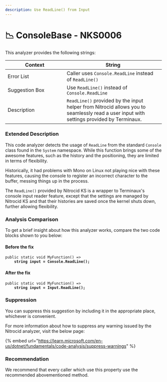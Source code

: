 ```yaml
---
description: Use ReadLine() from Input
---
```


# 📉 ConsoleBase - NKS0006

This analyzer provides the following strings:

<table><thead><tr><th width="174">Context</th><th>String</th></tr></thead><tbody><tr><td>Error List</td><td>Caller uses <code>Console.ReadLine</code> instead of <code>ReadLine()</code></td></tr><tr><td>Suggestion Box</td><td>Use <code>ReadLine()</code> instead of <code>Console.ReadLine</code></td></tr><tr><td>Description</td><td><code>ReadLine()</code> provided by the input helper from Nitrocid allows you to seamlessly read a user input with settings provided by Terminaux.</td></tr></tbody></table>

### Extended Description

This code analyzer detects the usage of `ReadLine` from the standard `Console` class found in the `System` namespace. While this function brings some of the awesome features, such as the history and the positioning, they are limited in terms of flexibility.

Historically, it had problems with Mono on Linux not playing nice with these features, causing the console to register an incorrect character to the buffer, messing things up in the process.

The `ReadLine()` provided by Nitrocid KS is a wrapper to Terminaux's console input reader feature, except that the settings are managed by Nitrocid KS and that their histories are saved once the kernel shuts down, further allowing flexibility.

### Analysis Comparison

To get a brief insight about how this analyzer works, compare the two code blocks shown to you below:

#### Before the fix

<pre class="language-csharp" data-title="Somewhere in your mod code..." data-line-numbers><code class="lang-csharp">public static void MyFunction() =>
<strong>    string input = Console.ReadLine();
</strong></code></pre>

#### After the fix

<pre class="language-csharp" data-title="Somewhere in your mod code..." data-line-numbers><code class="lang-csharp">public static void MyFunction() =>
<strong>    string input = Input.ReadLine();
</strong></code></pre>

### Suppression

You can suppress this suggestion by including it in the appropriate place, whichever is convenient.

For more information about how to suppress any warning issued by the Nitrocid analyzer, visit the below page:

{% embed url="https://learn.microsoft.com/en-us/dotnet/fundamentals/code-analysis/suppress-warnings" %}

### Recommendation

We recommend that every caller which use this property use the recommended abovementioned method.
